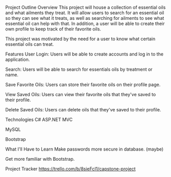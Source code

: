 Project Outline
Overview
This project will house a collection of essential oils and what ailments they treat. It will allow users to search for an essential oil so they can see what it treats, as well as searching for ailments to see what essential oil can help with that. In addition, a user will be able to create their own profile to keep track of their favorite oils.

This project was motivated by the need for a user to know what certain essential oils can treat.

Features
User Login: Users will be able to create accounts and log in to the application.

Search: Users will be able to search for essentials oils by treatment or name.

Save Favorite Oils: Users can store their favorite oils on their profile page.

View Saved Oils: Users can view their favorite oils that they've saved to their profile.

Delete Saved Oils: Users can delete oils that they've saved to their profile.

Technologies
C# ASP.NET MVC

MySQL

Bootstrap


What I'll Have to Learn
Make passwords more secure in database. (maybe)


Get more familiar with Bootstrap.

Project Tracker
https://trello.com/b/8sieFcI1/capstone-project
